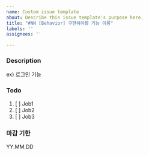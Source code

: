 ```yaml
---
name: Custom issue template
about: Describe this issue template's purpose here.
title: "#NN [Behavior] 구현해야할 기능 이름"
labels: ''
assignees: ''

---
```


### Description
ex) 로그인 기능

### Todo
1. [ ] Job1
2. [ ] Job2
3. [ ] Job3

### 마감 기한
YY.MM.DD
